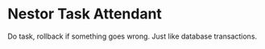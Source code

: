 # Nestor Task Attendant
Do task, rollback if something goes wrong. Just like database transactions.
